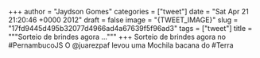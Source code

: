 
+++
author = "Jaydson Gomes"
categories = ["tweet"]
date = "Sat Apr 21 21:20:46 +0000 2012"
draft = false
image = "{TWEET_IMAGE}"
slug = "17fd9445d495b32077d4966ad4a67639f5f96ad3"
tags = ["tweet"]
title = """Sorteio de brindes agora ..."""
+++
Sorteio de brindes agora no #PernambucoJS O @juarezpaf levou uma Mochila bacana do #Terra
